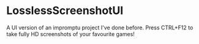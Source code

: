 # LosslessScreenshotUI
A UI version of an impromptu project I've done before.
Press CTRL+F12 to take fully HD screenshots of your favourite games!
